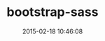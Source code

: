 ---
layout: post
title:  "bootstrap-sass"
repo:   "twbs/bootstrap-sass"
date:   2015-02-18 10:46:08
gemurl: https://github.com/twbs/bootstrap-sass
---